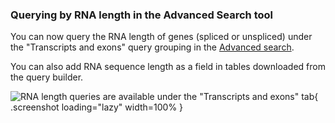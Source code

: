 ### Querying by RNA length in the Advanced Search tool
<!-- newsfeed_thumbnail: pombase-logo-32x32px.png -->

You can now query the RNA length of genes (spliced or unspliced)
under the "Transcripts and exons" query grouping in the
[Advanced search](https://www.pombase.org/query).

You can also add RNA sequence length as a field in tables downloaded
from the query builder.

![RNA length queries are available under the "Transcripts and exons" tab](assets/newsfeed/advanced-search-rna-length-query.png){ .screenshot loading="lazy" width=100% }

